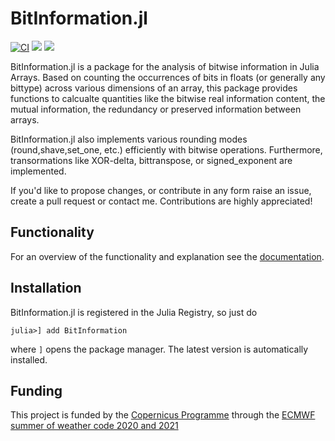 # BitInformation.jl
[![CI](https://github.com/milankl/BitInformation.jl/actions/workflows/CI.yml/badge.svg)](https://github.com/milankl/BitInformation.jl/actions/workflows/CI.yml)
[![](https://img.shields.io/badge/docs-stable-blue.svg)](https://milankl.github.io/BitInformation.jl/stable)
[![](https://img.shields.io/badge/docs-dev-blue.svg)](https://milankl.github.io/BitInformation.jl/dev)

BitInformation.jl is a package for the analysis of bitwise information in Julia Arrays.
Based on counting the occurrences of bits in floats (or generally any bittype) across various
dimensions of an array, this package provides functions to calcualte quantities like the 
bitwise real information content, the mutual information, the redundancy or preserved information
between arrays.

BitInformation.jl also implements various rounding modes (round,shave,set_one, etc.)
efficiently with bitwise operations. Furthermore, transormations like XOR-delta, bittranspose,
or signed_exponent are implemented.

If you'd like to propose changes, or contribute in any form raise an issue, create a pull request
or contact me. Contributions are highly appreciated!

## Functionality

For an overview of the functionality and explanation see the
[documentation](https://milankl.github.io/BitInformation.jl/stable).

## Installation

BitInformation.jl is registered in the Julia Registry, so just do
```
julia>] add BitInformation
```
where `]` opens the package manager. The latest version is automatically installed.

## Funding

This project is funded by the [Copernicus Programme](https://www.copernicus.eu/en/copernicus-services/atmosphere) through the [ECMWF summer of weather code 2020 and 2021](https://esowc.ecmwf.int/)

